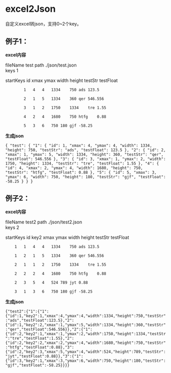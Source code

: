 # excel2Json
自定义excel转json，支持0~2个key。


## 例子1：

**excel内容**

fileName	test	path	./json/test.json				
keys	1						
							
startKeys	id	xmax	ymax	width	height	testStr	testFloat

	        1	4	4	1334	750	ads	123.5
            
	        2	1	5	1334	360	qer	546.556
            
	        3	1	2	1750	1334	tre	1.55
            
	        4	2	4	1680	750	htfg	0.88
            
	        5	3	6	750	180	gjf	-58.25

**生成json**

`{
    "test": {
        "1": {
            "id": 1,
            "xmax": 4,
            "ymax": 4,
            "width": 1334,
            "height": 750,
            "testStr": "ads",
            "testFloat": 123.5
        },
        "2": {
            "id": 2,
            "xmax": 1,
            "ymax": 5,
            "width": 1334,
            "height": 360,
            "testStr": "qer",
            "testFloat": 546.556
        },
        "3": {
            "id": 3,
            "xmax": 1,
            "ymax": 2,
            "width": 1750,
            "height": 1334,
            "testStr": "tre",
            "testFloat": 1.55
        },
        "4": {
            "id": 4,
            "xmax": 2,
            "ymax": 4,
            "width": 1680,
            "height": 750,
            "testStr": "htfg",
            "testFloat": 0.88
        },
        "5": {
            "id": 5,
            "xmax": 3,
            "ymax": 6,
            "width": 750,
            "height": 180,
            "testStr": "gjf",
            "testFloat": -58.25
        }
    }
}`

## 例子2：

**excel内容**

fileName	test2	path	./json/test2.json					
keys	2							
								
startKeys	id	key2	xmax	ymax	width	height	testStr	testFloat

		1	1	4	4	1334	750	ads	123.5
		
		1	2	1	5	1334	360	qer	546.556
		
		2	1	1	2	1750	1334	tre	1.55
		
		2	2	2	4	1680	750	htfg	0.88
		
		2	3	5	4	524	789	jyt	0.88
		
		3	1	3	6	750	180	gjf	-58.25

**生成json**

`{"test2":{"1":{"1":{"id":1,"key2":1,"xmax":4,"ymax":4,"width":1334,"height":750,"testStr":"ads","testFloat":123.5},"2":{"id":1,"key2":2,"xmax":1,"ymax":5,"width":1334,"height":360,"testStr":"qer","testFloat":546.556}},"2":{"1":{"id":2,"key2":1,"xmax":1,"ymax":2,"width":1750,"height":1334,"testStr":"tre","testFloat":1.55},"2":{"id":2,"key2":2,"xmax":2,"ymax":4,"width":1680,"height":750,"testStr":"htfg","testFloat":0.88},"3":{"id":2,"key2":3,"xmax":5,"ymax":4,"width":524,"height":789,"testStr":"jyt","testFloat":0.88}},"3":{"1":{"id":3,"key2":1,"xmax":3,"ymax":6,"width":750,"height":180,"testStr":"gjf","testFloat":-58.25}}}}`

